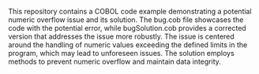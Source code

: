 This repository contains a COBOL code example demonstrating a potential numeric overflow issue and its solution. The bug.cob file showcases the code with the potential error, while bugSolution.cob provides a corrected version that addresses the issue more robustly. The issue is centered around the handling of numeric values exceeding the defined limits in the program, which may lead to unforeseen issues. The solution employs methods to prevent numeric overflow and maintain data integrity.